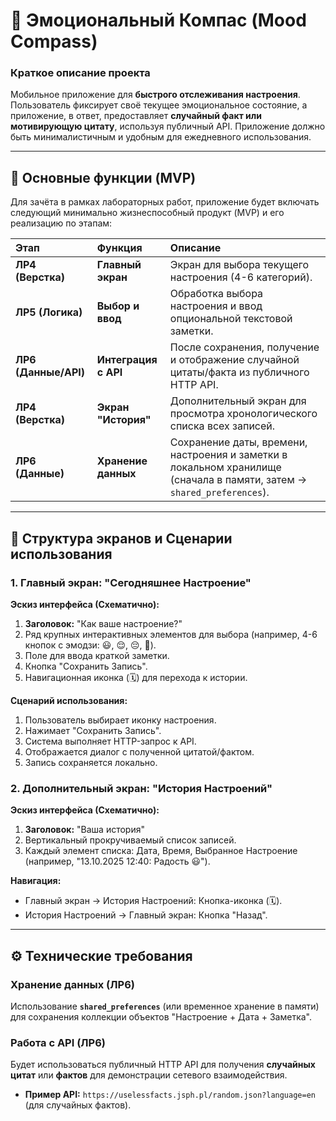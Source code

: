 # 🧭 Эмоциональный Компас (Mood Compass)

### Краткое описание проекта

Мобильное приложение для **быстрого отслеживания настроения**. Пользователь фиксирует своё текущее эмоциональное состояние, а приложение, в ответ, предоставляет **случайный факт или мотивирующую цитату**, используя публичный API. Приложение должно быть минималистичным и удобным для ежедневного использования.

---

## 🔑 Основные функции (MVP)

Для зачёта в рамках лабораторных работ, приложение будет включать следующий минимально жизнеспособный продукт (MVP) и его реализацию по этапам:

| Этап | Функция | Описание |
| :--- | :--- | :--- |
| **ЛР4 (Верстка)** | **Главный экран** | Экран для выбора текущего настроения (4-6 категорий). |
| **ЛР5 (Логика)** | **Выбор и ввод** | Обработка выбора настроения и ввод опциональной текстовой заметки. |
| **ЛР6 (Данные/API)** | **Интеграция с API** | После сохранения, получение и отображение случайной цитаты/факта из публичного HTTP API. |
| **ЛР4 (Верстка)** | **Экран "История"** | Дополнительный экран для просмотра хронологического списка всех записей. |
| **ЛР6 (Данные)** | **Хранение данных** | Сохранение даты, времени, настроения и заметки в локальном хранилище (сначала в памяти, затем → `shared_preferences`). |

---

## 🎨 Структура экранов и Сценарии использования

### 1. Главный экран: "Сегодняшнее Настроение"

**Эскиз интерфейса (Схематично):**

1.  **Заголовок:** "Как ваше настроение?"
2.  Ряд крупных интерактивных элементов для выбора (например, 4-6 кнопок с эмодзи: 😃, 😌, 😔, 💪).
3.  Поле для ввода краткой заметки.
4.  Кнопка "Сохранить Запись".
5.  Навигационная иконка (🗓️) для перехода к истории.

**Сценарий использования:**
1. Пользователь выбирает иконку настроения.
2. Нажимает "Сохранить Запись".
3. Система выполняет HTTP-запрос к API.
4. Отображается диалог с полученной цитатой/фактом.
5. Запись сохраняется локально.

### 2. Дополнительный экран: "История Настроений"

**Эскиз интерфейса (Схематично):**

1.  **Заголовок:** "Ваша история"
2.  Вертикальный прокручиваемый список записей.
3.  Каждый элемент списка: Дата, Время, Выбранное Настроение (например, "13.10.2025 12:40: Радость 😃").

**Навигация:**
* Главный экран → История Настроений: Кнопка-иконка (🗓️).
* История Настроений → Главный экран: Кнопка "Назад".

---

## ⚙️ Технические требования

### Хранение данных (ЛР6)
Использование **`shared_preferences`** (или временное хранение в памяти) для сохранения коллекции объектов "Настроение + Дата + Заметка".

### Работа с API (ЛР6)
Будет использоваться публичный HTTP API для получения **случайных цитат** или **фактов** для демонстрации сетевого взаимодействия.
* **Пример API:** `https://uselessfacts.jsph.pl/random.json?language=en` (для случайных фактов).